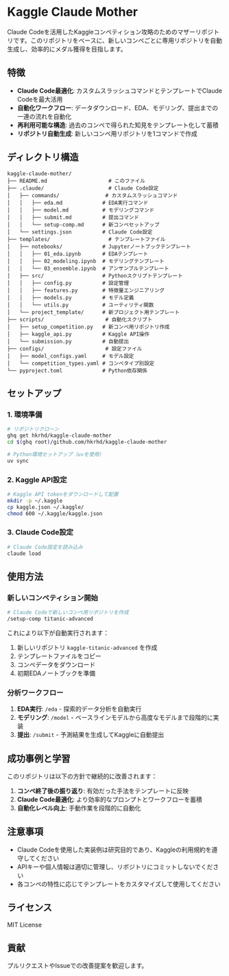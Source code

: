 # Kaggle Claude Mother

Claude Codeを活用したKaggleコンペティション攻略のためのマザーリポジトリです。このリポジトリをベースに、新しいコンペごとに専用リポジトリを自動生成し、効率的にメダル獲得を目指します。

## 特徴

- **Claude Code最適化**: カスタムスラッシュコマンドとテンプレートでClaude Codeを最大活用
- **自動化ワークフロー**: データダウンロード、EDA、モデリング、提出までの一連の流れを自動化
- **再利用可能な構造**: 過去のコンペで得られた知見をテンプレート化して蓄積
- **リポジトリ自動生成**: 新しいコンペ用リポジトリを1コマンドで作成

## ディレクトリ構造

```
kaggle-claude-mother/
├── README.md                    # このファイル
├── .claude/                     # Claude Code設定
│   ├── commands/               # カスタムスラッシュコマンド
│   │   ├── eda.md             # EDA実行コマンド
│   │   ├── model.md           # モデリングコマンド
│   │   ├── submit.md          # 提出コマンド
│   │   └── setup-comp.md      # 新コンペセットアップ
│   └── settings.json          # Claude Code設定
├── templates/                   # テンプレートファイル
│   ├── notebooks/             # Jupyterノートブックテンプレート
│   │   ├── 01_eda.ipynb       # EDAテンプレート
│   │   ├── 02_modeling.ipynb  # モデリングテンプレート
│   │   └── 03_ensemble.ipynb  # アンサンブルテンプレート
│   ├── src/                   # Pythonスクリプトテンプレート
│   │   ├── config.py          # 設定管理
│   │   ├── features.py        # 特徴量エンジニアリング
│   │   ├── models.py          # モデル定義
│   │   └── utils.py           # ユーティリティ関数
│   └── project_template/      # 新プロジェクト用テンプレート
├── scripts/                    # 自動化スクリプト
│   ├── setup_competition.py   # 新コンペ用リポジトリ作成
│   ├── kaggle_api.py          # Kaggle API操作
│   └── submission.py          # 自動提出
├── configs/                    # 設定ファイル
│   ├── model_configs.yaml     # モデル設定
│   └── competition_types.yaml # コンペタイプ別設定
└── pyproject.toml             # Python依存関係
```

## セットアップ

### 1. 環境準備

```bash
# リポジトリクローン
ghq get hkrhd/kaggle-claude-mother
cd $(ghq root)/github.com/hkrhd/kaggle-claude-mother

# Python環境セットアップ（uvを使用）
uv sync
```

### 2. Kaggle API設定

```bash
# Kaggle API tokenをダウンロードして配置
mkdir -p ~/.kaggle
cp kaggle.json ~/.kaggle/
chmod 600 ~/.kaggle/kaggle.json
```

### 3. Claude Code設定

```bash
# Claude Code設定を読み込み
claude load
```

## 使用方法

### 新しいコンペティション開始

```bash
# Claude Codeで新しいコンペ用リポジトリを作成
/setup-comp titanic-advanced
```

これにより以下が自動実行されます：
1. 新しいリポジトリ `kaggle-titanic-advanced` を作成
2. テンプレートファイルをコピー
3. コンペデータをダウンロード
4. 初期EDAノートブックを準備

### 分析ワークフロー

1. **EDA実行**: `/eda` - 探索的データ分析を自動実行
2. **モデリング**: `/model` - ベースラインモデルから高度なモデルまで段階的に実装
3. **提出**: `/submit` - 予測結果を生成してKaggleに自動提出

## 成功事例と学習

このリポジトリは以下の方針で継続的に改善されます：

1. **コンペ終了後の振り返り**: 有効だった手法をテンプレートに反映
2. **Claude Code最適化**: より効率的なプロンプトとワークフローを蓄積
3. **自動化レベル向上**: 手動作業を段階的に自動化

## 注意事項

- Claude Codeを使用した実装例は研究目的であり、Kaggleの利用規約を遵守してください
- APIキーや個人情報は適切に管理し、リポジトリにコミットしないでください
- 各コンペの特性に応じてテンプレートをカスタマイズして使用してください

## ライセンス

MIT License

## 貢献

プルリクエストやIssueでの改善提案を歓迎します。
